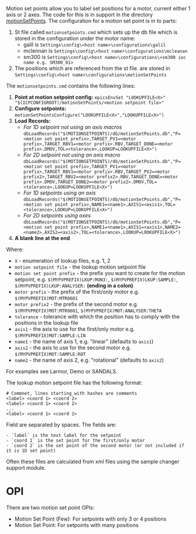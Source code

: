 Motion set points allow you to label set positions for a motor, current either 1 axis or 2 axes. The code for this is in support in the directory [motionSetPoints](https://github.com/ISISComputingGroup/EPICS-motionSetPoints). The configuration for a motion set point is in to parts:

1. St file called `motionsetpoints.cmd` which sets up the db file which is stored in the configuration under the motor name:
    - galil is `Settings\config\<host name>\configurations\galil`
    - mclennan is `Settings\config\<host name>\configurations\mcleanan`
    - sm300 is `Settings\config\<host name>\configurations\<sm300 ioc name e.g. SM300_01>`
1. The positions which are referenced from the st file. are stored in  `Settings\config\<host name>\configurations\motionSetPoints`

The  `motionsetpoints.cmd` contains the following lines:

1. **Point at motion setpoint config:** `epicsEnvSet "LOOKUPFILE<X>" "$(ICPCONFIGROOT)/motionSetPoints/<motion setpoint file>"`
1. **Configure setpoints:** `motionSetPointsConfigure("LOOKUPFILE<X>","LOOKUPFILE<X>")`
1. **Load Records:**
    * *For 1D setpoint not using an axis macros* `dbLoadRecords("$(MOTIONSETPOINTS)/db/motionSetPoints.db","P=<motion set point prefix>,TARGET_PV1=<motor prefix>,TARGET_RBV1=<motor prefix>.RBV,TARGET_DONE=<motor prefix>.DMOV,TOL=<tolerance>,LOOKUP=LOOKUPFILE<X>")`
    * *For 2D setpoint not using an axis macro* `dbLoadRecords("$(MOTIONSETPOINTS)/db/motionSetPoints.db","P=<motion set point prefix>,TARGET_PV1=<motor prefix>,TARGET_RBV1=<motor prefix>.RBV,TARGET_PV2=<motor prefix2>,TARGET_RBV2=<motor prefix2>.RBV,TARGET_DONE=<motor prefix>.DMOV,TARGET_DONE2=<motor prefix2>.DMOV,TOL=<tolerance>,LOOKUP=LOOKUPFILE<X>")`
    * *For 1D setpoints using an axis* `dbLoadRecords("$(MOTIONSETPOINTS)/db/motionSetPoints.db","P=<motion set point prefix>,NAME1=<name1>,AXIS1=<axis1>,TOL=<tolerance>,LOOKUP=LOOKUPFILE<X>")`
    * *For 2D setpoints using axes* `dbLoadRecords("$(MOTIONSETPOINTS)/db/motionSetPoints.db","P=<motion set point prefix>,NAME1=<name1>,AXIS1=<axis1>,NAME2=<name2>,AXIS2=<axis2>,TOL=<tolerance>,LOOKUP=LOOKUPFILE<X>")`
1. **A blank line at the end**

Where:
* `X` - enumeration of lookup files, e.g. 1, 2
* `motion setpoint file` - the lookup motion setpoint file
* `motion set point prefix` - the prefix you want to create for the motion setpoint, e.g. `$(MYPVPREFIX)LKUP:MON3:`, `$(MYPVPREFIX)LKUP:SAMPLE:`, `$(MYPVPREFIX)LKUP:ANALYSER:` **(ending in a colon)**
* `motor prefix` - the prefix of the first/only motor e.g. `$(MYPVPREFIX)MOT:MTR0601`
* `motor prefix2` - the prefix of the second motor e.g. `$(MYPVPREFIX)MOT:MTR0601`, `$(MYPVPREFIX)MOT:ANALYSER:THETA` 
* `tolerance` - tolerance with which the position has to comply with the positions in the lookup file
* `axis1` - the axis to use for the first/only motor e.g. `$(MYPVPREFIX)MOT:SAMPLE:LIN`
* `name1` -  the name of axis 1, e.g. "linear" (defaults to `axis1`)
* `axis2` - the axis to use for the second motor e.g. `$(MYPVPREFIX)MOT:SAMPLE:ROT`
* `name2` -  the name of axis 2, e.g. "rotational" (defaults to `axis2`)

For examples see Larmor, Demo or SANDALS.

The lookup motion setpoint file has the following format:

    # Commnet, lines starting with hashes are comments
    <label> <coord 1> <coord 2>
    <label> <coord 1> <coord 2>
    ...
    <label> <coord 1> <coord 2>

Field are separated by spaces. The fields are:

    - `label` is the text label for the setpoint
    - `coord 1` is the set point for the first/only motor
    - `coord 2` is the set point of the second motor (or not included if it is 1D set point)

Often these files are calculated from xml files using the sample changer support module.

# OPI

There are two motion set point OPIs:
* Motion Set Point (Few): For setpoints with only 3 or 4 positions
* Motion Set Point: For setpoints with many positions
